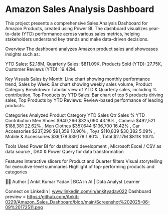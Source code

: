 # Amazon Sales Analysis Dashboard
This project presents a comprehensive Sales Analysis Dashboard for Amazon Products, created using Power BI. The dashboard visualizes year-to-date (YTD) performance across various sales metrics, helping stakeholders understand key trends and make data-driven decisions.

Overview
The dashboard analyzes Amazon product sales and showcases insights such as:

YTD Sales: $2.18M,
Quarterly Sales: $811.09K,
Products Sold (YTD): 27.75K,
Customer Reviews (YTD): 19.42M.

Key Visuals
Sales by Month: Line chart showing monthly performance trend,
Sales by Week: Bar chart showing weekly sales volume,
Product Category Breakdown: Tabular view of YTD & Quarterly sales, including % contribution,
Top Products by YTD Sales: Bar chart of top 5 products driving sales,
Top Products by YTD Reviews: Review-based performance of leading products.

Categories Analyzed
Product Category	YTD Sales	Qtr Sales	% YTD Contribution
Men Shoes	$940,266	$325,090	43.18% , 
Camera	$492,521	$188,381	22.62% , 
Men Clothes	$357,644	$136,700	16.42% , 
Car Accessories	$237,290	$91,359	10.90% , 
Toys	$110,839	$30,382	5.09% , 
Mobile & Accessories	$39,178	$39,178	1.80% , 
Total	$2.17M	$811K	100%

Tools Used
Power BI for dashboard development , 
Microsoft Excel / CSV as data source , 
DAX & Power Query for data transformation

Features
Interactive slicers for Product and Quarter filters
Visual storytelling for executive-level summaries
Highlight of top-performing products and categories

🙋‍♂️ Author | 
Ankit Kumar Yadav | 
BCA in AI | Data Analyst Learner 

Connect on LinkedIn | www.linkedin.com/in/ankityadav022
 Dashboard preview  = https://github.com/Ankit-0229/Amazon_Sales_Dashboard/blob/main/Screenshot%202025-06-09%20172511.png








